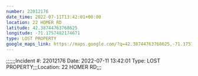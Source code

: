 ```yaml
---
number: 22012176
date_time: 2022-07-11T13:42:01+00:00
location: 22 HOMER RD
latitude: 42.38744763768625
longitude: -71.1757482174671
type: LOST PROPERTY
google_maps_link: https://maps.google.com/?q=42.38744763768625,-71.1757482174671
---
```


;;;;;;Incident #: 22012176  Date: 2022-07-11 13:42:01   Type: LOST PROPERTY;;;Location: 22 HOMER RD;;;
